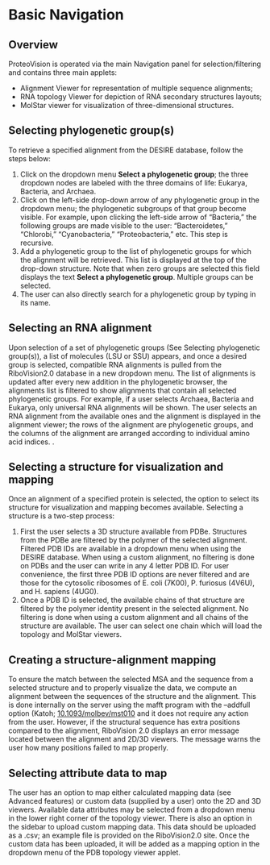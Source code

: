 # Basic Navigation 

## Overview
ProteoVision is operated via the main Navigation panel for selection/filtering and contains three main applets:
- Alignment Viewer for representation of multiple sequence alignments; 
- RNA topology Viewer for depiction of RNA secondary structures layouts; 
- MolStar viewer for visualization of three-dimensional structures. 


## Selecting phylogenetic group(s) 
To retrieve a specified alignment from the DESIRE database, follow the steps below: 

1. Click on the dropdown menu **Select a phylogenetic group**; the three dropdown nodes are labeled with the three domains of life: Eukarya, Bacteria, and Archaea.
2. Click on the left-side drop-down arrow of any phylogenetic group in the dropdown menu; the phylogenetic subgroups of that group become visible. For example, upon clicking the left-side arrow of “Bacteria,” the following groups are made visible to the user: “Bacteroidetes,” “Chlorobi,” “Cyanobacteria,” “Proteobacteria,” etc. This step is recursive.
3. Add a phylogenetic group to the list of phylogenetic groups for which the alignment will be retrieved. This list is displayed at the top of the drop-down structure. Note that when zero groups are selected this field displays the text **Select a phylogenetic group**. Multiple groups can be selected.
4. The user can also directly search for a phylogenetic group by typing in its name.

## Selecting an RNA alignment
Upon selection of a set of phylogenetic groups (See Selecting phylogenetic group(s)), a list of molecules (LSU or SSU) appears, and once a desired group is selected, compatible RNA alignments is pulled from the RiboVision2.0 database in a new dropdown menu. The list of alignments is updated after every new addition in the phylogenetic browser, the alignments list is filtered to show alignments that contain all selected phylogenetic groups. For example, if a user selects Archaea, Bacteria and Eukarya, only universal RNA alignments will be shown. The user selects an RNA alignment from the available ones and the alignment is displayed in the alignment viewer; the rows of the alignment are phylogenetic groups, and the columns of the alignment are arranged according to individual amino acid indices. .

## Selecting a structure for visualization and mapping
Once an alignment of a specified protein is selected, the option to select its structure for visualization and mapping becomes available. Selecting a structure is a two-step process:

1. First the user selects a 3D structure available from PDBe. Structures from the PDBe are filtered by the polymer of the selected alignment. Filtered PDB IDs are available in a dropdown menu when using the DESIRE database. When using a custom alignment, no filtering is done on PDBs and the user can write in any 4 letter PDB ID. For user convenience, the first three PDB ID options are never filtered and are those for the cytosolic ribosomes of E. coli (7K00), P. furiosus (4V6U), and H. sapiens (4UG0). 
2. Once a PDB ID is selected, the available chains of that structure are filtered by the polymer identity present in the selected alignment. No filtering is done when using a custom alignment and all chains of the structure are available. The user can select one chain which will load the topology and MolStar viewers. 

## Creating a structure-alignment mapping
To ensure the match between the selected MSA and the sequence from a selected structure and to properly visualize the data, we compute an alignment between the sequences of the structure and the alignment. This is done internally on the server using the mafft program with the –addfull option (Katoh; [10.1093/molbev/mst010](https://doi.org/10.1093/molbev/mst010) and it does not require any action from the user. However, if the structural sequence has extra positions compared to the alignment, RiboVision 2.0 displays an error message located between the alignment and 2D/3D viewers. The message warns the user how many positions failed to map properly.

## Selecting attribute data to map
The user has an option to map either calculated mapping data (see Advanced features) or custom data (supplied by a user) onto the 2D and 3D viewers. Available data attributes may be selected from a dropdown menu in the lower right corner of the topology viewer. There is also an option in the sidebar to upload custom mapping data. This data should be uploaded as a .csv; an example file is provided on the RiboVision2.0 site. Once the custom data has been uploaded, it will be added as a mapping option in the dropdown menu of the PDB topology viewer applet. 

